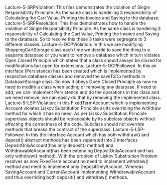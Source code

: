 Lacture-5-SRPViolation: This files demonstrates the violation of Single Responsibility Principle. As the same class is handeling 3 responsibility of Calculating the Cart Value, Printing the Invoice and Saving to the database.
Lacture-5-SRPResolution: This files demonstrates how to handle the violation of Single Responsibility Principle. As the same class is handeling 3 responsibility of Calculating the Cart Value, Printing the Invoice and Saving to the database. So to resolve this these 3 tasks were segregate to 3 different classes.
Lacture-5-OCPViolation: In this we are modifying ShoppingCartStorage class each time we decide to save the thing to a seaparte database or you want to remove a database which in turn violates Open Closed Principle which states that a class should always be closed for modifications but open for extensions.
Lacture-5-OCPFollowed: In this an interface (Persistance) has been created which is implemented by respective database classes and removed the saveToDb methods in DatabaseStorage class. So now it obeys Open Closed Principle as now no need to modify a class when adding or removing any database. If need to add, we can implement Persistence and do the operations in this class and we need remove, we can easily do that by removing the implemented class.
Lacture-5-LSP-Violation: In this FixedTermAccount which is implementing Account violates Liskov Substitution Principle as its overriding the withdraw method for which it has no need. As per Liskov Substitution Principle superclass objects should be replaceable by its subclass objects without affecting the correctness of the code. Subclass should not override methods that breaks the contract of the superclass.
Lacture-5-LSP-Followed: In this the interface Account which has both withdraw() and deposit() abstract methods has been separated into 2 interfaces DepositOnlyAccount(has only deposit() method) and WithdrawableAccount(has been extending DepositOnlyAccount and has only withdraw() method). With the problem of Liskov Substitution Problem resolves as now FixedTerm account no need to implement withdraw() method and need to implement only DepositOnlyAccount. Whereas SavingAccount and CurrentAccount implementing WithdrawableAccount and thus overriding both deposit() and withdraw() methods.
